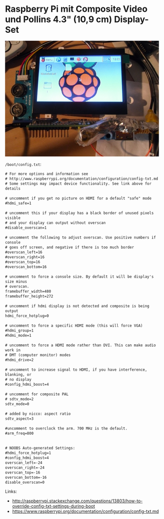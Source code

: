 # Raspberry Pi mit Composite Video und Pollins 4.3" (10,9 cm) Display-Set

![](picture.jpg)

`/boot/config.txt`:

    # For more options and information see
    # http://www.raspberrypi.org/documentation/configuration/config-txt.md
    # Some settings may impact device functionality. See link above for details
    
    # uncomment if you get no picture on HDMI for a default "safe" mode
    #hdmi_safe=1
    
    # uncomment this if your display has a black border of unused pixels visible
    # and your display can output without overscan
    #disable_overscan=1
    
    # uncomment the following to adjust overscan. Use positive numbers if console
    # goes off screen, and negative if there is too much border
    #overscan_left=16
    #overscan_right=16
    #overscan_top=16
    #overscan_bottom=16
    
    # uncomment to force a console size. By default it will be display's size minus
    # overscan.
    framebuffer_width=480
    framebuffer_height=272
    
    # uncomment if hdmi display is not detected and composite is being output
    hdmi_force_hotplug=0
    
    # uncomment to force a specific HDMI mode (this will force VGA)
    #hdmi_group=1
    #hdmi_mode=1
    
    # uncomment to force a HDMI mode rather than DVI. This can make audio work in
    # DMT (computer monitor) modes
    #hdmi_drive=2
    
    # uncomment to increase signal to HDMI, if you have interference, blanking, or
    # no display
    #config_hdmi_boost=4
    
    # uncomment for composite PAL
    # sdtv_mode=2
    sdtv_mode=0
    
    # added by nicco: aspect ratio
    sdtv_aspect=3
    
    #uncomment to overclock the arm. 700 MHz is the default.
    #arm_freq=800
    
    
    # NOOBS Auto-generated Settings:
    #hdmi_force_hotplug=1
    #config_hdmi_boost=4
    overscan_left=-24
    overscan_right=-24
    overscan_top=-16
    overscan_bottom=-16
    disable_overscan=0


Links: 

- http://raspberrypi.stackexchange.com/questions/13803/how-to-override-config-txt-settings-during-boot
- https://www.raspberrypi.org/documentation/configuration/config-txt.md

